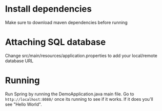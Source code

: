 # Install dependencies
Make sure to download maven dependencies before running

# Attaching SQL database
Change src/main/resources/application.properties to add your local/remote database URL

# Running
Run Spring by running the DemoApplication.java main file. Go to `http://localhost:8080/` once its running to see if it works. If it does you'll see "Hello World".
